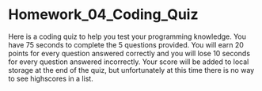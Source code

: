 # Homework_04_Coding_Quiz

Here is a coding quiz to help you test your programming knowledge. You have 75 seconds to complete the 5 questions provided. You will earn 20 points for every question answered correctly and you will lose 10 seconds for every question answered incorrectly. Your score will be added to local storage at the end of the quiz, but unfortunately at this time there is no way to see highscores in a list.